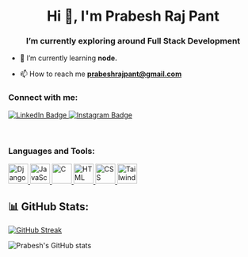 <!-- <h1 align="center">Hey, I am Prabesh!</h1>
<!-- <h3 align="center">A tech enthusiast</h3> -->
<!-- <p align="center">
<img src="https://readme-typing-svg.herokuapp.com?vCenter=true&amp;lines=Stumbling+And+Learning+About+Web" alt="Intro" >
 -->
<h1 align="center">Hi 👋, I'm Prabesh Raj Pant</h1>
<h3 align="center">I’m currently exploring around Full Stack Development</h3>

- 🌱 I’m currently learning **node.**

- 📫 How to reach me **prabeshrajpant@gmail.com**

<h3 align="left">Connect with me:</h3>
<div id="badges" >
  <a href="https://www.linkedin.com/in/prabesh-raj-pant-450931232/">
    <img src="https://img.shields.io/badge/LinkedIn-blue?style=for-the-badge&logo=linkedin&logoColor=white" alt="LinkedIn Badge"/>
  </a>
  <a href="https://www.instagram.com/prabesh3852/">
    <img src="https://img.shields.io/badge/Instagram-%23E4405F.svg?style=for-the-badge&logo=Instagram&logoColor=white" alt="Instagram Badge"/>
  </a>
</div>

<p>&nbsp;</p>

<h3 align="left">Languages and Tools:</h3>
<p align="left">
<a href="https://www.djangoproject.com/" target="_blank">
    <img src="https://img.icons8.com/color/48/000000/django.png" alt="Django" width="40" height="40"/>
</a>
  <a href="https://developer.mozilla.org/en-US/docs/Web/JavaScript" target="_blank">
    <img src="https://img.icons8.com/color/48/000000/javascript.png" alt="JavaScript" width="40" height="40"/>
  </a>
  <a href="https://www.cprogramming.com/" target="_blank">
    <img src="https://img.icons8.com/color/48/000000/c-programming.png" alt="C" width="40" height="40"/>
  </a>
  <a href="https://developer.mozilla.org/en-US/docs/Web/HTML" target="_blank">
    <img src="https://img.icons8.com/color/48/000000/html-5.png" alt="HTML" width="40" height="40"/>
  </a>
  <a href="https://developer.mozilla.org/en-US/docs/Web/CSS" target="_blank">
    <img src="https://img.icons8.com/color/48/000000/css3.png" alt="CSS" width="40" height="40"/>
  </a>
  <a href="https://tailwindcss.com/" target="_blank">
    <img src="https://img.icons8.com/color/48/000000/tailwindcss.png" alt="Tailwind CSS" width="40" height="40"/>
  </a>
</p>

<!-- <p align="left">
 <a href="https://www.cprogramming.com/" target="_blank" rel="noreferrer"> 
      <img src="https://raw.githubusercontent.com/devicons/devicon/master/icons/c/c-original.svg" alt="c" width="40" height="40"/> 
 </a> 
 <a href="https://www.w3schools.com/css/" target="_blank" rel="noreferrer"> 
      <img src="https://raw.githubusercontent.com/devicons/devicon/master/icons/css3/css3-original-wordmark.svg" alt="css3" width="40" height="40"/> 
 </a> 

 <a href="https://www.djangoproject.com/" target="_blank" rel="noreferrer"> 
      <img src="https://cdn.worldvectorlogo.com/logos/django.svg" alt="django" width="40" height="40"/> 
  </a> 
  <a href="https://git-scm.com/" target="_blank" rel="noreferrer"> 
      <img src="https://www.vectorlogo.zone/logos/git-scm/git-scm-icon.svg" alt="git" width="40" height="40"/> 
  </a> 
  <a href="https://www.w3.org/html/" target="_blank" rel="noreferrer">
      <img src="https://raw.githubusercontent.com/devicons/devicon/master/icons/html5/html5-original-wordmark.svg" alt="html5" width="40" height="40"/> 
  </a>
  <a href="https://developer.mozilla.org/en-US/docs/Web/JavaScript" target="_blank" rel="noreferrer"> 
      <img src="https://raw.githubusercontent.com/devicons/devicon/master/icons/javascript/javascript-original.svg" alt="javascript" width="40" height="40"/>
  </a> 
  <a href="https://www.linux.org/" target="_blank" rel="noreferrer"> 
      <img src="https://raw.githubusercontent.com/devicons/devicon/master/icons/linux/linux-original.svg" alt="linux" width="40" height="40"/> 
  </a> 
  <a href="https://www.mysql.com/" target="_blank" rel="noreferrer"> 
      <img src="https://raw.githubusercontent.com/devicons/devicon/master/icons/mysql/mysql-original-wordmark.svg" alt="mysql" width="40" height="40"/> 
  </a> 
  <a href="https://www.python.org" target="_blank" rel="noreferrer"> 
      <img src="https://raw.githubusercontent.com/devicons/devicon/master/icons/python/python-original.svg" alt="python" width="40" height="40"/> 
  </a>
</p> -->
## 📊 GitHub Stats: 

[![GitHub Streak](https://streak-stats.demolab.com?user=prabesh-raj-pant&theme=radical&hide_border=true&border_radius=5)](https://git.io/streak-stats)

![Prabesh's GitHub stats](https://github-readme-stats.vercel.app/api?username=prabesh-raj-pant&show_icons=true&theme=radical&hide_border=true&border_radius=5&hide=stars&count_private=true&card_width=500px&include_all_commits=true)  

